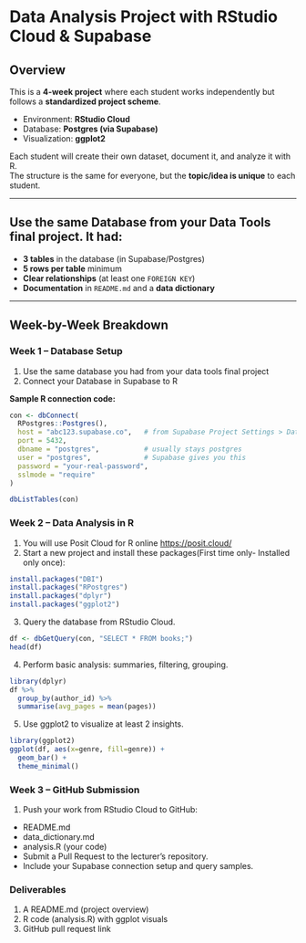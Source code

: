 # Data Analysis Project with RStudio Cloud & Supabase

## Overview
This is a **4-week project** where each student works independently but follows a **standardized project scheme**.  
- Environment: **RStudio Cloud**  
- Database: **Postgres (via Supabase)**  
- Visualization: **ggplot2**  

Each student will create their own dataset, document it, and analyze it with R.  
The structure is the same for everyone, but the **topic/idea is unique** to each student.  

---
## Use the same Database from your Data Tools final project. It had:
- **3 tables** in the database (in Supabase/Postgres)  
- **5 rows per table** minimum  
- **Clear relationships** (at least one `FOREIGN KEY`)  
- **Documentation** in `README.md` and a **data dictionary**   

---

## Week-by-Week Breakdown

### Week 1 – Database Setup
1. Use the same database you had from your data tools final project
2. Connect your Database in Supabase to R

**Sample R connection code:**
```r
con <- dbConnect(
  RPostgres::Postgres(),
  host = "abc123.supabase.co",   # from Supabase Project Settings > Database
  port = 5432,
  dbname = "postgres",           # usually stays postgres
  user = "postgres",             # Supabase gives you this
  password = "your-real-password", 
  sslmode = "require"
)

dbListTables(con)
```
### Week 2 – Data Analysis in R
1. You will use Posit Cloud for R online <a>https://posit.cloud/</a>
2. Start a new project and install these packages(First time only- Installed only once):
```R
install.packages("DBI")
install.packages("RPostgres")
install.packages("dplyr")
install.packages("ggplot2")
```
3. Query the database from RStudio Cloud.
```r
df <- dbGetQuery(con, "SELECT * FROM books;")
head(df)
```
4. Perform basic analysis: summaries, filtering, grouping.

```r
library(dplyr)
df %>%
  group_by(author_id) %>%
  summarise(avg_pages = mean(pages))
```
5. Use ggplot2 to visualize at least 2 insights.

```r
library(ggplot2)
ggplot(df, aes(x=genre, fill=genre)) +
  geom_bar() +
  theme_minimal()
```
### Week 3 – GitHub Submission
1. Push your work from RStudio Cloud to GitHub:
- README.md
- data_dictionary.md
- analysis.R (your code)
- Submit a Pull Request to the lecturer’s repository.
- Include your Supabase connection setup and query samples.

### Deliverables

1. A README.md (project overview)
2. R code (analysis.R) with ggplot visuals
3. GitHub pull request link
   
